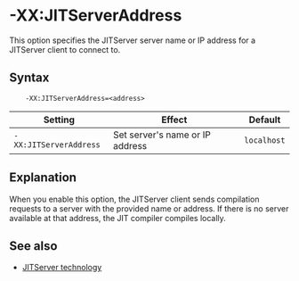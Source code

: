 <!--
* Copyright (c) 2017, 2023 IBM Corp. and others
*
* This program and the accompanying materials are made
* available under the terms of the Eclipse Public License 2.0
* which accompanies this distribution and is available at
* https://www.eclipse.org/legal/epl-2.0/ or the Apache
* License, Version 2.0 which accompanies this distribution and
* is available at https://www.apache.org/licenses/LICENSE-2.0.
*
* This Source Code may also be made available under the
* following Secondary Licenses when the conditions for such
* availability set forth in the Eclipse Public License, v. 2.0
* are satisfied: GNU General Public License, version 2 with
* the GNU Classpath Exception [1] and GNU General Public
* License, version 2 with the OpenJDK Assembly Exception [2].
*
* [1] https://www.gnu.org/software/classpath/license.html
* [2] https://openjdk.org/legal/assembly-exception.html
*
* SPDX-License-Identifier: EPL-2.0 OR Apache-2.0 OR GPL-2.0 WITH
* Classpath-exception-2.0 OR LicenseRef-GPL-2.0 WITH Assembly-exception
-->

# -XX:JITServerAddress

This option specifies the JITServer server name or IP address for a JITServer client to connect to.

## Syntax

        -XX:JITServerAddress=<address>

| Setting                 | Effect | Default                                                                            |
|-------------------------|--------|:----------------------------------------------------------------------------------:|
|`-XX:JITServerAddress`           | Set server's name or IP address | `localhost`                                                                                    |

## Explanation

When you enable this option, the JITServer client sends compilation requests to a server with the provided name or address.
If there is no server available at that address, the JIT compiler compiles locally.

## See also

- [JITServer technology](jitserver.md)

<!-- ==== END OF TOPIC ==== xxjitserveraddress.md ==== -->
